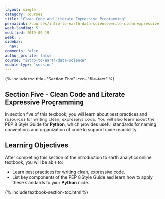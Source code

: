 ```yaml
---
layout: single
category: courses
title: "Clean Code and Literate Expressive Programming"
permalink: /courses/intro-to-earth-data-science/write-clean-expressive-code/
week-landing: 5
modified: 2019-09-19
week: 5
sidebar:
  nav:
comments: false
author_profile: false
course: "intro-to-earth-data-science"
module-type: 'session'
---
```

{% include toc title="Section Five" icon="file-text" %}

<div class="notice--info" markdown="1">

## <i class="fa fa-ship" aria-hidden="true"></i> Section Five - Clean Code and Literate Expressive Programming

In section five of this textbook, you will learn about best practices and resources for writing clean, expressive code. You will also learn about the PEP 8 Style Guide for **Python**, which provides useful standards for naming conventions and organization of code to support code readibility. 

## <i class="fa fa-graduation-cap" aria-hidden="true"></i> Learning Objectives

After completing this section of the introduction to earth analytics online textbook, you will be able to:

* Learn best practices for writing clean, expressive code. 
* List key components of the PEP 8 Style Guide and learn how to apply these standards to your **Python** code.

</div>


{% include textbook-section-toc.html %}

